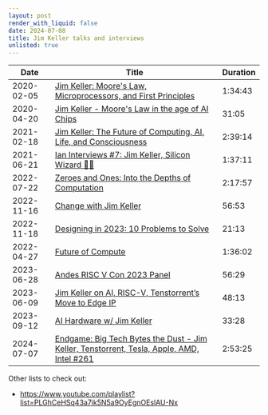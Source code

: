 ```yaml
---
layout: post
render_with_liquid: false
date: 2024-07-08
title: Jim Keller talks and interviews
unlisted: true
---
```


| Date       | Title                                                                                                                                            | Duration |
|------------|--------------------------------------------------------------------------------------------------------------------------------------------------|----------|
| 2020-02-05 | [Jim Keller: Moore's Law, Microprocessors, and First Principles](https://youtu.be/Nb2tebYAaOA)                                                   | 1:34:43  |
| 2020-04-20 | [Jim Keller - Moore's Law in the age of AI Chips](https://youtu.be/8eT1jaHmlx8)                                                                  | 31:05    |
| 2021-02-18 | [Jim Keller: The Future of Computing, AI, Life, and Consciousness](https://www.youtube.com/watch?v=G4hL5Om4IJ4)                                  | 2:39:14  |
| 2021-06-21 | [Ian Interviews \#7: Jim Keller, Silicon Wizard 🧙‍♂️](https://www.youtube.com/watch?v=AFVDZeg4RVY)                                                 | 1:37:11  |
| 2022-07-22 | [Zeroes and Ones: Into the Depths of Computation](https://youtu.be/1TmuJSbms9c)                                                                  | 2:17:57  |
| 2022-11-16 | [Change with Jim Keller](https://www.youtube.com/watch?v=hGq4nGESG0I)                                                                            | 56:53    |
| 2022-11-18 | [Designing in 2023: 10 Problems to Solve](https://www.youtube.com/watch?v=o70yKYWgtVI)                                                           | 21:13    |
| 2022-04-27 | [Future of Compute](https://www.youtube.com/watch?v=OvgdU5FkG-0)                                                                                 | 1:36:02  |
| 2023-06-28 | [Andes RISC V Con 2023 Panel](https://www.youtube.com/watch?v=4vI0SQmZB_w)                                                                       | 56:29    |
| 2023-06-09 | [Jim Keller on AI, RISC-V, Tenstorrent’s Move to Edge IP](https://youtu.be/_MrGNlXRi9M)                                                          | 48:13    |
| 2023-09-12 | [AI Hardware w/ Jim Keller](https://www.youtube.com/watch?v=lPX1H3jW8ZQ)                                                                         | 33:28    |
| 2024-07-07 | [ Endgame: Big Tech Bytes the Dust - Jim Keller, Tenstorrent, Tesla, Apple, AMD, Intel \#261 ](https://youtu.be/bSIodaEFuBI?si=JFWwDn8JglRx6VKH) | 2:53:25  |

Other lists to check out:

- <https://www.youtube.com/playlist?list=PLGhCeHSq43a7ik5N5a9OyEgnOEslAU-Nx>
